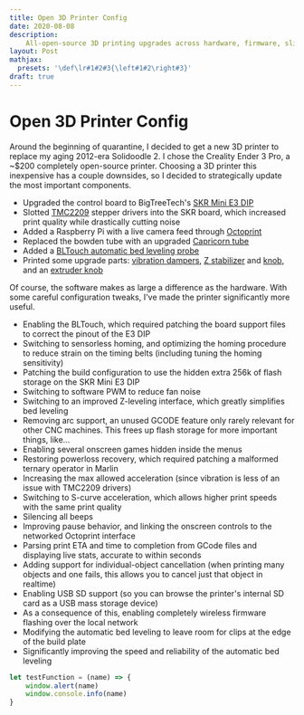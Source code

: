 ```yaml
---
title: Open 3D Printer Config
date: 2020-08-08
description:
    All-open-source 3D printing upgrades across hardware, firmware, slicing and networking.
layout: Post
mathjax:
  presets: '\def\lr#1#2#3{\left#1#2\right#3}'
draft: true
---
```


# Open 3D Printer Config

Around the beginning of quarantine, I decided to get a new 3D printer to replace my aging 2012-era Solidoodle 2. I chose the Creality Ender 3 Pro, a ~$200 completely open-source printer. Choosing a 3D printer this inexpensive has a couple downsides, so I decided to strategically update the most important components.

- Upgraded the control board to BigTreeTech's [SKR Mini E3 DIP](https://github.com/bigtreetech/BIGTREETECH-SKR-E3-DIP-V1.0)
- Slotted [TMC2209](https://github.com/bigtreetech/BIGTREETECH-TMC2209-V1.2) stepper drivers into the SKR board, which increased print quality while drastically cutting noise
- Added a Raspberry Pi with a live camera feed through [Octoprint](https://octoprint.org/)
- Replaced the bowden tube with an upgraded [Capricorn tube](https://www.captubes.com/shop/#!/1-Meter-XS-Low-Friction-1-75mm-Bowden-Tubing/p/82190682/category=23214267)
- Added a [BLTouch automatic bed leveling probe](https://www.antclabs.com/bltouch-v3)
- Printed some upgrade parts: [vibration dampers](https://www.thingiverse.com/thing:3481865), [Z stabilizer](https://www.thingiverse.com/thing:3370355) and [knob](https://www.thingiverse.com/thing:3179667), and an [extruder knob](https://www.thingiverse.com/thing:3544547)

Of course, the software makes as large a difference as the hardware. With some careful configuration tweaks, I've made the printer significantly more useful.

- Enabling the BLTouch, which required patching the board support files to correct the pinout of the E3 DIP
- Switching to sensorless homing, and optimizing the homing procedure to reduce strain on the timing belts (including tuning the homing sensitivity)
- Patching the build configuration to use the hidden extra 256k of flash storage on the SKR Mini E3 DIP
- Switching to software PWM to reduce fan noise
- Switching to an improved Z-leveling interface, which greatly simplifies bed leveling
- Removing arc support, an unused GCODE feature only rarely relevant for other CNC machines. This frees up flash storage for more important things, like...
- Enabling several onscreen games hidden inside the menus
- Restoring powerloss recovery, which required patching a malformed ternary operator in Marlin
- Increasing the max allowed acceleration (since vibration is less of an issue with TMC2209 drivers)
- Switching to S-curve acceleration, which allows higher print speeds with the same print quality
- Silencing all beeps
- Improving pause behavior, and linking the onscreen controls to the networked Octoprint interface
- Parsing print ETA and time to completion from GCode files and displaying live stats, accurate to within seconds
- Adding support for individual-object cancellation (when printing many objects and one fails, this allows you to cancel just that object in realtime)
- Enabling USB SD support (so you can browse the printer's internal SD card as a USB mass storage device)
- As a consequence of this, enabling completely wireless firmware flashing over the local network
- Modifying the automatic bed leveling to leave room for clips at the edge of the build plate
- Significantly improving the speed and reliability of the automatic bed leveling


```js
let testFunction = (name) => {
    window.alert(name)
    window.console.info(name)
}
```